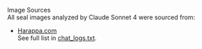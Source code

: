 Image Sources  
All seal images analyzed by Claude Sonnet 4 were sourced from:  
- [Harappa.com](https://www.harappa.com)  
See full list in [chat_logs.txt](chat_logs.txt). 
